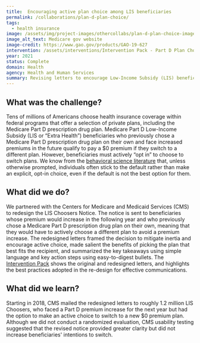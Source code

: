 ```yaml
---
title:  Encouraging active plan choice among LIS beneficiaries
permalink: /collaborations/plan-d-plan-choice/
tags:
  - health insurance
image: /assets/img/project-images/othercollabs/plan-d-plan-choice-image.webp
image_alt_text: Medicare gov website
image-credit: https://www.gao.gov/products/GAO-19-627
intervention: /assets/interventions/Intervention Pack - Part D Plan Choice.pdf
year: 2021
status: Complete
domain: Health
agency: Health and Human Services
summary: Revising letters to encourage Low-Income Subsidy (LIS) beneficiaries to make an active choice between Medicare Part D prescription drug plans
---
```


## What was the challenge?
Tens of millions of Americans choose health insurance coverage within federal programs that offer a selection of private plans, including the Medicare Part D prescription drug plan. Medicare Part D Low-Income Subsidy (LIS or “Extra Health”) beneficiaries who previously chose a Medicare Part D prescription drug plan on their own and face increased premiums in the future qualify to pay a $0 premium if they switch to a different plan. However, beneficiaries must actively “opt in” to choose to switch plans. We know from the <a href="https://academic.oup.com/qje/article-abstract/124/4/1639/1917201">behavioral science literature</a> that, unless otherwise prompted, individuals often stick to the default rather than make an explicit, opt-in choice, even if the default is not the best option for them. 

## What did we do?
We partnered with the Centers for Medicare and Medicaid Services (CMS) to redesign the LIS Choosers Notice. The notice is sent to beneficiaries whose premium would increase in the following year and who previously chose a Medicare Part D prescription drug plan on their own, meaning that they would have to actively choose a different plan to avoid a premium increase. The redesigned letters framed the decision to mitigate inertia and encourage active choice, made salient the benefits of picking the plan that best fits the recipient, and summarized the key takeaways using simple language and key action steps using easy-to-digest bullets. The <a href="{{site.baseurl}}/assets/interventions/Intervention Pack - Part D Plan Choice.pdf">Intervention Pack</a> shows the original and redesigned letters, and highlights the best practices adopted in the re-design for effective communications.

## What did we learn?
Starting in 2018, CMS mailed the redesigned letters to roughly 1.2 million LIS Choosers, who faced a Part D premium increase for the next year but had the option to make an active choice to switch to a new $0 premium plan. Although we did not conduct a randomized evaluation, CMS usability testing suggested that the revised notice provided greater clarity but did not increase beneficiaries' intentions to switch. 
